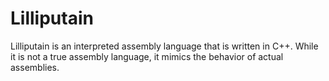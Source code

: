 # Lilliputain
Lilliputain is an interpreted assembly language that is written in C++. While it is not a true assembly language, it mimics the behavior of actual assemblies.

